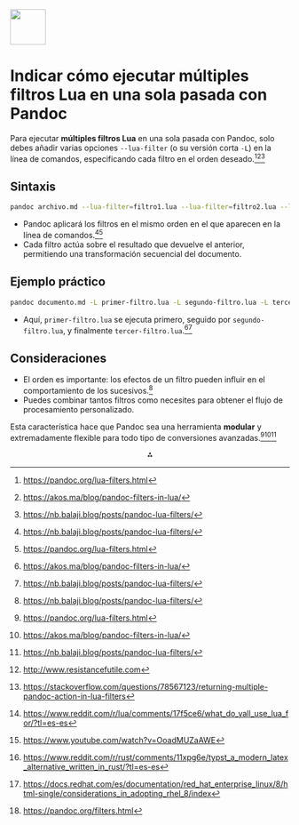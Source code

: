 <img src="https://r2cdn.perplexity.ai/pplx-full-logo-primary-dark%402x.png" style="height:64px;margin-right:32px"/>

# Indicar cómo ejecutar múltiples filtros Lua en una sola pasada con Pandoc

Para ejecutar **múltiples filtros Lua** en una sola pasada con Pandoc, solo debes añadir varias opciones `--lua-filter` (o su versión corta `-L`) en la línea de comandos, especificando cada filtro en el orden deseado.[^1][^2][^3]

## Sintaxis

```sh
pandoc archivo.md --lua-filter=filtro1.lua --lua-filter=filtro2.lua --lua-filter=filtro3.lua -o salida.ext
```

- Pandoc aplicará los filtros en el mismo orden en el que aparecen en la línea de comandos.[^3][^1]
- Cada filtro actúa sobre el resultado que devuelve el anterior, permitiendo una transformación secuencial del documento.


## Ejemplo práctico

```sh
pandoc documento.md -L primer-filtro.lua -L segundo-filtro.lua -L tercer-filtro.lua -o documento_final.pdf
```

- Aquí, `primer-filtro.lua` se ejecuta primero, seguido por `segundo-filtro.lua`, y finalmente `tercer-filtro.lua`.[^2][^3]


## Consideraciones

- El orden es importante: los efectos de un filtro pueden influir en el comportamiento de los sucesivos.[^3]
- Puedes combinar tantos filtros como necesites para obtener el flujo de procesamiento personalizado.

Esta característica hace que Pandoc sea una herramienta **modular** y extremadamente flexible para todo tipo de conversiones avanzadas.[^1][^2][^3]
<span style="display:none">[^10][^4][^5][^6][^7][^8][^9]</span>

<div style="text-align: center">⁂</div>

[^1]: https://pandoc.org/lua-filters.html

[^2]: https://akos.ma/blog/pandoc-filters-in-lua/

[^3]: https://nb.balaji.blog/posts/pandoc-lua-filters/

[^4]: https://stackoverflow.com/questions/78567123/returning-multiple-pandoc-action-in-lua-filters

[^5]: https://www.reddit.com/r/lua/comments/17f5ce6/what_do_yall_use_lua_for/?tl=es-es

[^6]: https://www.youtube.com/watch?v=OoadMUZaAWE

[^7]: https://www.reddit.com/r/rust/comments/11xpg6e/typst_a_modern_latex_alternative_written_in_rust/?tl=es-es

[^8]: https://docs.redhat.com/es/documentation/red_hat_enterprise_linux/8/html-single/considerations_in_adopting_rhel_8/index

[^9]: https://pandoc.org/filters.html

[^10]: http://www.resistancefutile.com

